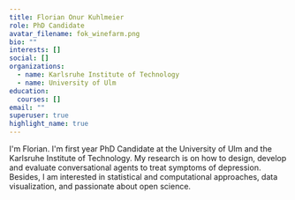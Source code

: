```yaml
---
title: Florian Onur Kuhlmeier
role: PhD Candidate
avatar_filename: fok_winefarm.png
bio: ""
interests: []
social: []
organizations:
  - name: Karlsruhe Institute of Technology
  - name: University of Ulm
education:
  courses: []
email: ""
superuser: true
highlight_name: true
---
```

I'm Florian. I'm first year PhD Candidate at the University of Ulm and the Karlsruhe Institute of Technology. My research is on how to design, develop and evaluate conversational agents to treat symptoms of depression. Besides, I am interested in statistical and computational approaches, data visualization, and passionate about open science.